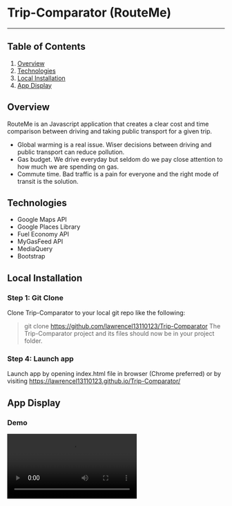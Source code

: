 # Trip-Comparator (RouteMe)
----------
## Table of Contents 
1. [Overview](#overview)
2. [Technologies](#technologies)
3. [Local Installation](#installation)
4. [App Display](#display)


<a name="overview"></a>
## Overview 
RouteMe is an Javascript application that creates a clear cost and time comparison between driving and taking public transport for a given trip. 

- Global warming is a real issue. Wiser decisions between driving and public transport can reduce pollution.
- Gas budget. We drive everyday but seldom do we pay close attention to how much we are spending on gas. 
- Commute time. Bad traffic is a pain for everyone and the right mode of transit is the solution.

<a name="technologies"></a>
## Technologies
- Google Maps API
- Google Places Library 
- Fuel Economy API 
- MyGasFeed API 
- MediaQuery 
- Bootstrap 

<a name="installation"></a>
## Local Installation
### Step 1: Git Clone
Clone Trip-Comparator to your local git repo like the following:
> git clone https://github.com/lawrencel13110123/Trip-Comparator
The Trip-Comparator project and its files should now be in your project folder.

### Step 4: Launch app 
Launch app by opening index.html file in browser (Chrome preferred) or by visiting https://lawrencel13110123.github.io/Trip-Comparator/

<a name="display"></a>
## App Display
### Demo
![Click here and press "View Raw" to download demo video](/assets/imgs/screen.mov)